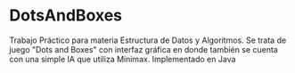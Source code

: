 # DotsAndBoxes
Trabajo Práctico para materia Estructura de Datos y Algoritmos. Se trata de juego "Dots and Boxes" con interfaz gráfica en donde también se cuenta con una simple IA que utiliza Minimax. Implementado en Java
